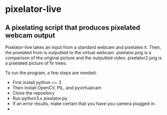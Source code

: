 # pixelator-live
## A pixelating script that produces pixelated webcam output

Pixelator-live takes an input from a standard webcam and pixelates it. Then, the pixelated from is outputted to the virtual webcam. pixelator.png is a comparison of the original picture and the outputted video. pixelator2.png is a pixelated picture of fir trees.

To run the program, a few steps are needed:

- First install python >= 3
- Then install OpenCV, PIL, and pyvirtualcam
- Clone the repository
- Run python3.x pixelator.py
- If an error results, make certain that you have you camera plugged in.
- 

